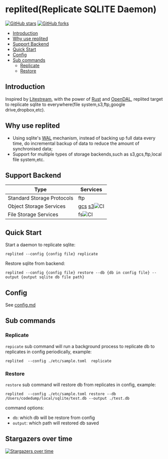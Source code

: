 # replited(Replicate SQLITE Daemon)

[![GitHub stars](https://img.shields.io/github/stars/lichuang/replited?label=Stars&logo=github)](https://github.com/lichuang/replited)
[![GitHub forks](https://img.shields.io/github/forks/lichuang/replited?label=Forks&logo=github)](https://github.com/lichuang/replited)

<!-- MarkdownTOC autolink="true" -->
- [Introduction](#introduction)
- [Why use replited](#why-use-replited)
- [Support Backend](#support-backend)
- [Quick Start](#quick-start)
- [Config](#config)
- [Sub commands](#sub-commands)
	- [Replicate](#replicate)
  - [Restore](#restore)
  <!-- /MarkdownTOC -->

## Introduction

Inspired by [Litestream](https://litestream.io/), with the power of [Rust](https://www.rust-lang.org/) and [OpenDAL](https://opendal.apache.org/), replited target to replicate sqlite to everywhere(file system,s3,ftp,google drive,dropbox,etc).

## Why use replited
* Using sqlite's [WAL](https://sqlite.org/wal.html) mechanism, instead of backing up full data every time, do incremental backup of data to reduce the amount of synchronised data;
* Support for multiple types of storage backends,such as s3,gcs,ftp,local file system,etc.

## Support Backend

| Type                       | Services                                                     |
| -------------------------- | ------------------------------------------------------------ |
| Standard Storage Protocols | ftp                                    |
| Object Storage Services    | [gcs] [s3]![CI](https://github.com/lichuang/replited/actions/workflows/s3_integration_test.yml/badge.svg) |
| File Storage Services      | fs![CI](https://github.com/lichuang/replited/actions/workflows/fs_integration_test.yml/badge.svg)                                                          |

[gcs]: https://cloud.google.com/storage
[s3]: https://aws.amazon.com/s3/



## Quick Start

Start a daemon to replicate sqlite:

```shell
replited --config {config file} replicate 
```

Restore sqlite from backend:

```shell
replited --config {config file} restore --db {db in config file} --output {output sqlite db file path}
```

## Config

See [config.md](./config.md)


## Sub commands
### Replicate
`repicate` sub command will run a background process to replicate db to replicates in config periodically, example:
```
replited  --config ./etc/sample.toml  replicate
```

### Restore
`restore` sub command will restore db from replicates in config, example:
```
replited  --config ./etc/sample.toml restore --db /Users/codedump/local/sqlite/test.db --output ./test.db
```

command options:
* `db`: which db will be restore from config
* `output`: which path will restored db saved

## Stargazers over time
[![Stargazers over time](https://starchart.cc/lichuang/replited.svg?variant=adaptive)](https://starchart.cc/lichuang/replited)

​                    
